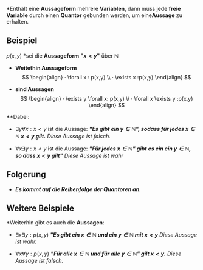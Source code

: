 *Enthält eine **Aussageform** mehrere **Variablen**, dann muss jede **freie Variable** durch einen **Quantor** gebunden werden, um eine**Aussage** zu erhalten.

## Beispiel
 
$p(x,y)$ *sei die **Aussageform** **"$x<y$"** über $\mathbb{N}$

- **Weitethin Aussageform**
$$
\begin{align}
· \forall x : p(x,y) \\
· \exists x :p(x,y)
\end{align}
$$

- **sind Aussagen**
$$
\begin{align}
· \exists y \forall x: p(x,y) \\
· \forall x \exists y :p(x,y)
\end{align}
$$

**Dabei:
- $\exists y \forall x:  x<y$ ist die Aussage:
	***"Es gibt ein $y \in \mathbb{N}$", sodass für jedes $x \in \mathbb{N} \; x<y$ gilt.***
	*Diese Aussage ist falsch.*

- $\forall  x \exists y : x<y$ ist die Aussage:
	***"Für jedes $x \in \mathbb{N}$" gibt es ein ein $y \in  \mathbb{N}$, so dass $x<y$ gilt"***
	*Diese Aussage ist wahr*

## Folgerung

- ***Es kommt auf die Reihenfolge der Quantoren an.***

## Weitere Beispiele

*Weiterhin gibt es auch die **Aussagen**:
- $\exists x \exists y : p(x,y)$
	***"Es gibt ein $x \in \mathbb{N}$ und ein $y \in \mathbb{N}$ mit $x<y$***
	*Diese Aussage ist wahr.*

- $\forall x  \forall y:p(x,y)$
	***"Für alle $x \in \mathbb{N}$ und für alle $y \in \mathbb{N}$" gilt $x<y$.***
	*Diese Aussage ist falsch.*